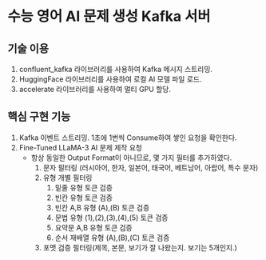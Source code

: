 # 수능 영어 AI 문제 생성 Kafka 서버

## 기술 이용
1. confluent_kafka 라이브러리를 사용하여 Kafka 메시지 스트리밍.
2. HuggingFace 라이브러리를 사용하여 로컬 AI 모델 파일 로드.
3. accelerate 라이브러리를 사용하여 멀티 GPU 할당.

## 핵심 구현 기능
1. Kafka 이벤트 스트리밍. 1초에 1번씩 Consume하여 쌓인 요청을 확인한다.
2. Fine-Tuned LLaMA-3 AI 문제 제작 요청
   - 항상 동일한 Output Format이 아니므로, 몇 가지 필터를 추가하였다.
     1. 문자 필터링 (러시아어, 한자, 일본어, 태국어, 베트남어, 아랍어, 특수 문자)
     2. 유형 개별 필터링
        1. 밑줄 유형 토큰 검증
        2. 빈칸 유형 토큰 검증
        3. 빈칸 A,B 유형 (A),(B) 토큰 검증
        4. 문법 유형 (1),(2),(3),(4),(5) 토큰 검증
        5. 요약문 A,B 유형 토큰 검증
        6. 순서 재배열 유형 (A),(B),(C) 토큰 검증
     3. 포맷 검증 필터링(제목, 본문, 보기가 잘 나왔는지. 보기는 5개인지.)